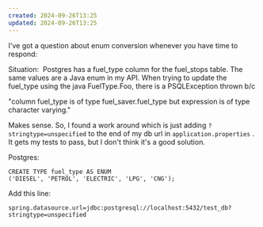 ```yaml
---
created: 2024-09-26T13:25
updated: 2024-09-26T13:25
---
```

I've got a question about enum conversion whenever you have time to respond:

Situation:  Postgres has a fuel_type column for the fuel_stops table. The same values are a Java enum in my API. When trying to update the fuel_type using the java FuelType.Foo, there is a PSQLException thrown b/c 

"column fuel_type is of type fuel_saver.fuel_type but expression is of type character varying." 

Makes sense. So, I found a work around which is just adding `?stringtype=unspecified` to the end of my db url in `application.properties` . It gets my tests to pass, but I don't think it's a good solution. 

Postgres:

```
​CREATE TYPE fuel_type AS ENUM ('DIESEL', 'PETROL', 'ELECTRIC', 'LPG', 'CNG');
```

Add this line: 
```
spring.datasource.url=jdbc:postgresql://localhost:5432/test_db?stringtype=unspecified
```